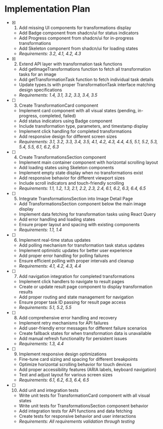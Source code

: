 # Implementation Plan

- [x] 1. Add missing UI components for transformations display

  - Add Badge component from shadcn/ui for status indicators
  - Add Progress component from shadcn/ui for in-progress transformations
  - Add Skeleton component from shadcn/ui for loading states
  - _Requirements: 3.2, 4.1, 4.2, 4.3_

- [x] 2. Extend API layer with transformation task functions

  - Add getImageTransformations function to fetch all transformation tasks for an image
  - Add getTransformationTask function to fetch individual task details
  - Update types.ts with proper TransformationTask interface matching design specifications
  - _Requirements: 1.4, 3.1, 3.2, 3.3, 3.4, 3.5_

- [ ] 3. Create TransformationCard component

  - Implement card component with all visual states (pending, in-progress, completed, failed)
  - Add status indicators using Badge component
  - Include transformation type, parameters, and timestamp display
  - Implement click handling for completed transformations
  - Add responsive design for different screen sizes
  - _Requirements: 3.1, 3.2, 3.3, 3.4, 3.5, 4.1, 4.2, 4.3, 4.4, 4.5, 5.1, 5.2, 5.3, 5.4, 5.5, 6.1, 6.2, 6.3_

- [ ] 4. Create TransformationsSection component

  - Implement main container component with horizontal scrolling layout
  - Add loading states using Skeleton components
  - Implement empty state display when no transformations exist
  - Add responsive behavior for different viewport sizes
  - Include scroll indicators and touch-friendly scrolling
  - _Requirements: 1.1, 1.2, 1.3, 2.1, 2.2, 2.3, 2.4, 6.1, 6.2, 6.3, 6.4, 6.5_

- [ ] 5. Integrate TransformationsSection into Image Detail Page

  - Add TransformationsSection component below the main image display
  - Implement data fetching for transformation tasks using React Query
  - Add error handling and loading states
  - Ensure proper layout and spacing with existing components
  - _Requirements: 1.1, 1.4_

- [ ] 6. Implement real-time status updates

  - Add polling mechanism for transformation task status updates
  - Implement optimistic updates for better user experience
  - Add proper error handling for polling failures
  - Ensure efficient polling with proper intervals and cleanup
  - _Requirements: 4.1, 4.2, 4.3, 4.4_

- [ ] 7. Add navigation integration for completed transformations

  - Implement click handlers to navigate to result pages
  - Create or update result page component to display transformation results
  - Add proper routing and state management for navigation
  - Ensure proper task ID passing for result page access
  - _Requirements: 5.1, 5.2, 5.5_

- [ ] 8. Add comprehensive error handling and recovery

  - Implement retry mechanisms for API failures
  - Add user-friendly error messages for different failure scenarios
  - Create fallback states for when transformation data is unavailable
  - Add manual refresh functionality for persistent issues
  - _Requirements: 1.3, 4.4_

- [ ] 9. Implement responsive design optimizations

  - Fine-tune card sizing and spacing for different breakpoints
  - Optimize horizontal scrolling behavior for touch devices
  - Add proper accessibility features (ARIA labels, keyboard navigation)
  - Test and adjust layout for various screen sizes
  - _Requirements: 6.1, 6.2, 6.3, 6.4, 6.5_

- [ ] 10. Add unit and integration tests
  - Write unit tests for TransformationCard component with all visual states
  - Write unit tests for TransformationsSection component behavior
  - Add integration tests for API functions and data fetching
  - Create tests for responsive behavior and user interactions
  - _Requirements: All requirements validation through testing_
